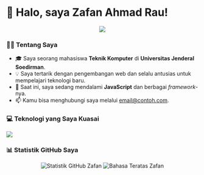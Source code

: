 # 👋 Halo, saya Zafan Ahmad Rau!

<p align="center">
  <img src="https://github.com/ZafanAhmadRau/ZafanAhmadRau/blob/main/pacman-contribution-graph-dark.svg" />
</p>

### 👨‍💻 Tentang Saya

- 🎓 Saya seorang mahasiswa **Teknik Komputer** di **Universitas Jenderal Soedirman**.
- 💡 Saya tertarik dengan pengembangan web dan selalu antusias untuk mempelajari teknologi baru.
- 🌱 Saat ini, saya sedang mendalami **JavaScript** dan berbagai *framework*-nya.
- 📫 Kamu bisa menghubungi saya melalui [email@contoh.com](mailto:email@contoh.com).

### 💻 Teknologi yang Saya Kuasai

<p align="left">
  <a href="https://skillicons.dev">
    <img src="https://skillicons.dev/icons?i=js,html,css,git,github" />
  </a>
</p>

### 📊 Statistik GitHub Saya

<p align="center">
  <img src="https://github-readme-stats.vercel.app/api?username=ZafanAhmadRau&show_icons=true&theme=dracula" alt="Statistik GitHub Zafan" />
  <img src="https://github-readme-stats.vercel.app/api/top-langs/?username=ZafanAhmadRau&layout=compact&theme=dracula" alt="Bahasa Teratas Zafan" />
</p>


